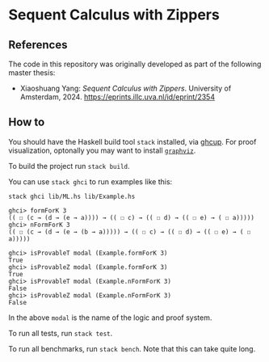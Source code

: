 # Sequent Calculus with Zippers

## References

The code in this repository was originally developed as part of the following master thesis:

- Xiaoshuang Yang: *Sequent Calculus with Zippers*.
  University of Amsterdam, 2024.
  <https://eprints.illc.uva.nl/id/eprint/2354>

## How to

You should have the Haskell build tool `stack` installed, via [ghcup](https://www.haskell.org/ghcup/).
For proof visualization, optonally you may want to install [`graphviz`](https://graphviz.org/).

To build the project run `stack build`.

You can use `stack ghci` to run examples like this:

    stack ghci lib/ML.hs lib/Example.hs

    ghci> formForK 3
    (( ☐ (c → (d → (e → a)))) → (( ☐ c) → (( ☐ d) → (( ☐ e) → ( ☐ a)))))
    ghci> nFormForK 3
    (( ☐ (c → (d → (e → (b → a))))) → (( ☐ c) → (( ☐ d) → (( ☐ e) → ( ☐ a)))))

    ghci> isProvableT modal (Example.formForK 3)
    True
    ghci> isProvableZ modal (Example.formForK 3)
    True
    ghci> isProvableT modal (Example.nFormForK 3)
    False
    ghci> isProvableZ modal (Example.nFormForK 3)
    False

In the above `modal` is the name of the logic and proof system.

To run all tests, run `stack test`.

To run all benchmarks, run `stack bench`.
Note that this can take quite long.
